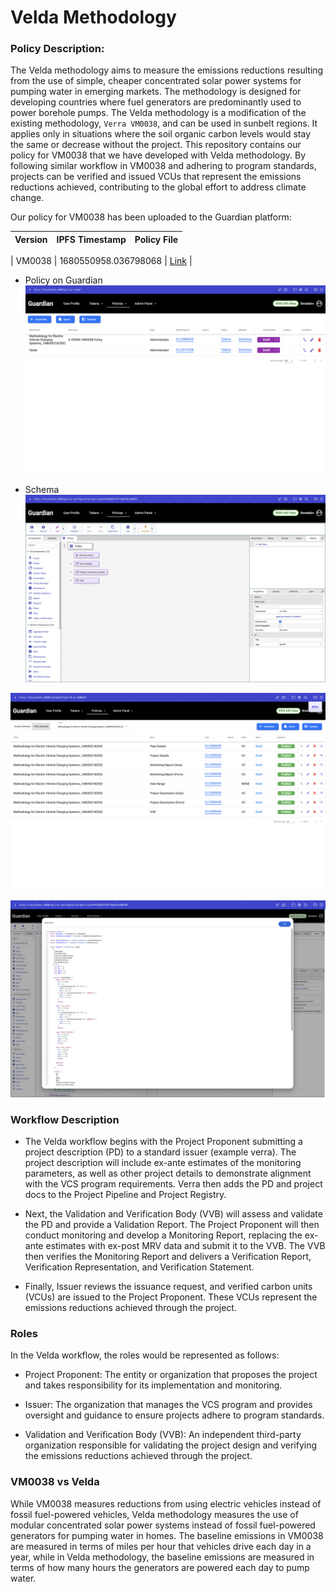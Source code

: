 # Velda Methodology

### Policy Description:

The Velda methodology aims to measure the emissions reductions resulting from the use of simple, cheaper concentrated solar power systems for pumping water in emerging markets. The methodology is designed for developing countries where fuel generators are predominantly used to power borehole pumps. The Velda methodology is a modification of the existing methodology, `Verra VM0038`, and can be used in sunbelt regions. It applies only in situations where the soil organic carbon levels would stay the same or decrease without the project. This repository contains our policy for VM0038 that we have developed with Velda methodology. By following similar workflow in VM0038 and adhering to program standards, projects can be verified and issued VCUs that represent the emissions reductions achieved, contributing to the global effort to address climate change.

Our policy for VM0038 has been uploaded to the Guardian platform:

| Version | IPFS Timestamp | Policy File |
| ------- | -------------- | ----------- |

| VM0038 | 1680550958.036798068 | [Link](https://github.com/dreampiper/velda/blob/main/policy_1680552458199.policy) |

- Policy on Guardian
  ![policy](/photos/guardian-policy.png)

- Schema
  ![schema](/photos/schema.png)

![shot](/photos/shot.png)

![shot](/photos/shot2.png)

### Workflow Description

- The Velda workflow begins with the Project Proponent submitting a project description (PD) to a standard issuer (example verra). The project description will include ex-ante estimates of the monitoring parameters, as well as other project details to demonstrate alignment with the VCS program requirements. Verra then adds the PD and project docs to the Project Pipeline and Project Registry.

- Next, the Validation and Verification Body (VVB) will assess and validate the PD and provide a Validation Report. The Project Proponent will then conduct monitoring and develop a Monitoring Report, replacing the ex-ante estimates with ex-post MRV data and submit it to the VVB. The VVB then verifies the Monitoring Report and delivers a Verification Report, Verification Representation, and Verification Statement.

- Finally, Issuer reviews the issuance request, and verified carbon units (VCUs) are issued to the Project Proponent. These VCUs represent the emissions reductions achieved through the project.

### Roles

In the Velda workflow, the roles would be represented as follows:

- Project Proponent: The entity or organization that proposes the project and takes responsibility for its implementation and monitoring.

- Issuer: The organization that manages the VCS program and provides oversight and guidance to ensure projects adhere to program standards.

- Validation and Verification Body (VVB): An independent third-party organization responsible for validating the project design and verifying the emissions reductions achieved through the project.

### VM0038 vs Velda

While VM0038 measures reductions from using electric vehicles instead of fossil fuel-powered vehicles, Velda methodology measures the use of modular concentrated solar power systems instead of fossil fuel-powered generators for pumping water in homes. The baseline emissions in VM0038 are measured in terms of miles per hour that vehicles drive each day in a year, while in Velda methodology, the baseline emissions are measured in terms of how many hours the generators are powered each day to pump water.
